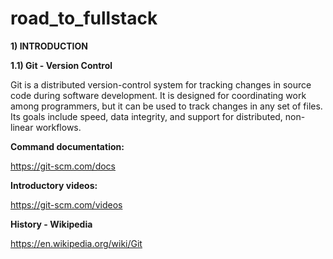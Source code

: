 # road_to_fullstack
**1) INTRODUCTION**

**1.1) Git - Version Control**

Git is a distributed version-control system for tracking changes in source code during software development. It is designed for coordinating work among programmers, but it can be used to track changes in any set of files. Its goals include speed, data integrity, and support for distributed, non-linear workflows.

**Command documentation:**

https://git-scm.com/docs

**Introductory videos:**

https://git-scm.com/videos

**History - Wikipedia**

https://en.wikipedia.org/wiki/Git
